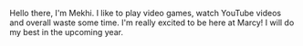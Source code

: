 Hello there, I'm Mekhi.
I like to play video games, watch YouTube videos and overall waste some time.
I'm really excited to be here at Marcy!
I will do my best in the upcoming year.